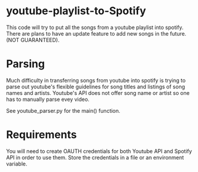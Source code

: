 # youtube-playlist-to-Spotify

This code will try to put all the songs from a youtube playlist into spotify. 
There are plans to have an update feature to add new songs in the future. (NOT GUARANTEED).

# Parsing

Much difficulty in transferring songs from youtube into spotify is trying to parse out youtube's flexible guidelines for song titles and listings of song names and artists. Youtube's API does not offer song name or artist so one has to manually parse evey video.

See youtube_parser.py for the main() function.

# Requirements

You will need to create OAUTH credentials for both Youtube API and Spotify API in order to use them. Store the credentials in a file or an environment variable.
